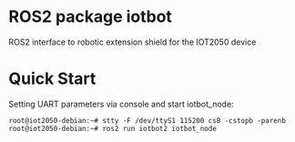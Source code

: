 # ROS2 package iotbot
ROS2 interface to robotic extension shield for the IOT2050 device

# Quick Start
Setting UART parameters via console and start iotbot_node:
```console
root@iot2050-debian:~# stty -F /dev/ttyS1 115200 cs8 -cstopb -parenb
root@iot2050-debian:~# ros2 run iotbot2 iotbot_node
```
